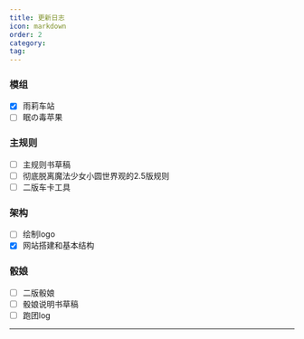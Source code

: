 ```yaml
---
title: 更新日志
icon: markdown
order: 2
category:
tag:
---
```

### 模组
- [x] 雨莉车站
- [ ] 眠の毒苹果
### 主规则
- [ ] 主规则书草稿
- [ ] 彻底脱离魔法少女小圆世界观的2.5版规则
- [ ] 二版车卡工具
### 架构
- [ ] 绘制logo
- [x] 网站搭建和基本结构
### 骰娘
- [ ] 二版骰娘
- [ ] 骰娘说明书草稿
- [ ] 跑团log
---